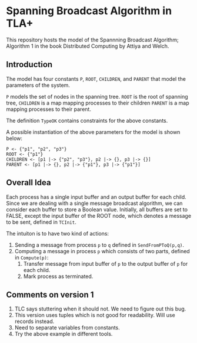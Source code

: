 # Spanning Broadcast Algorithm in TLA+
This repository hosts the model of the Spannning Broadcast Algorithm; Algorithm 1 in the book Distributed Computing by Attiya and Welch.

## Introduction 

The model has four constants `P`, `ROOT`, `CHILDREN`, and `PARENT` that model the parameters of the system.

`P` models the set of nodes in the spanning tree.
`ROOT` is the root of spanning tree,
`CHILDREN` is a map mapping processes to their children
`PARENT` is a map mapping processes to their parent.

The definition `TypeOK` contains constraints for the above constants.

A possible instantiation of the above parameters for the model is shown below:

```
P <- {"p1", "p2", "p3"}
ROOT <- {"p1"}
CHILDREN <- [p1 |-> {"p2", "p3"}, p2 |-> {}, p3 |-> {}]
PARENT <- [p1 |-> {}, p2 |-> {"p1"}, p3 |-> {"p1"}]
```

## Overall Idea

Each process has a single input buffer and an output buffer for each child. Since we are dealing with a single message broadcast algorithm, we can consider each buffer to store a Boolean value. Initially, all buffers are set to FALSE, except the input buffer of the ROOT node, which denotes a message to be sent, defined in `TCInit`.

The intuiton is to have two kind of actions:
1. Sending a message from process `p` to `q` defined in `SendFromPToQ(p,q)`.
2. Computing a message in process `p` which consists of two parts, defined in `Compute(p)`:
    1. Transfer message from input buffer of `p` to the output buffer of `p` for each child.
    2. Mark process as terminated.


## Comments on version 1

1. TLC says stuttering when it should not. We need to figure out this bug.
2. This version uses tuples which is not good for readability. Will use records instead.
3. Need to separate variables from constants.
4. Try the above example in different tools.